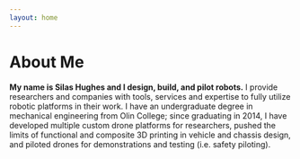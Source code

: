 ```yaml
---
layout: home
---
```

# About Me

**My name is Silas Hughes and I design, build, and pilot robots.** I provide researchers and companies with tools, services and expertise to fully utilize robotic platforms in their work. I have an undergraduate degree in mechanical engineering from Olin College; since graduating in 2014, I have developed multiple custom drone platforms for researchers, pushed the limits of functional and composite 3D printing in vehicle and chassis design, and piloted drones for demonstrations and testing (i.e. safety piloting).
